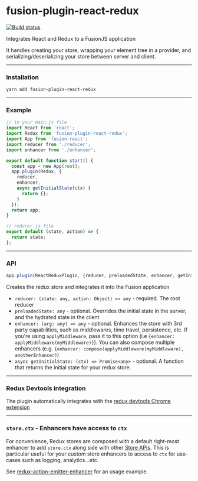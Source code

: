 # fusion-plugin-react-redux

[![Build status](https://badge.buildkite.com/b1165dac1a1aea4fee2d97e52c74f5101efeed82f6907bb16c.svg?branch=master)](https://buildkite.com/uberopensource/fusion-plugin-react-redux?branch=master)

Integrates React and Redux to a FusionJS application

It handles creating your store, wrapping your element tree in a provider, and serializing/deserializing your store between server and client.

---

### Installation

```sh
yarn add fusion-plugin-react-redux
```

---

### Example

```js
// in your main.js file
import React from 'react';
import Redux from 'fusion-plugin-react-redux';
import App from 'fusion-react';
import reducer from './reducer';
import enhancer from './enhancer';

export default function start() {
  const app = new App(root);
  app.plugin(Redux, {
    reducer,
    enhancer,
    async getInitialState(ctx) {
      return {};
    }
  });
  return app;
}

// reducer.js file
export default (state, action) => {
  return state;
};
```

---

### API

```js
app.plugin(ReactReduxPlugin, {reducer, preloadedState, enhancer, getInitialState})
```

Creates the redux store and integrates it into the Fusion application

- `reducer: (state: any, action: Object) => any` - required. The root reducer
- `preloadedState: any` - optional. Overrides the initial state in the server, and the hydrated state in the client
- `enhancer: (arg: any) => any` - optional. Enhances the store with 3rd party capabilities, such as middlewares, time travel, persistence, etc. If you're using `applyMiddleware`, pass it to this option (i.e `{enhancer: applyMiddleware(myMiddleware)}`). You can also compose multiple enhancers (e.g. `{enhancer: compose(applyMiddleware(myMiddleware), anotherEnhancer)`)
- `async getInitialState: (ctx) => Promise<any>` - optional. A function that returns the initial state for your redux store.

---

### Redux Devtools integration

The plugin automatically integrates with the [redux devtools Chrome extension](https://github.com/zalmoxisus/redux-devtools-extension)

---

### `store.ctx` - Enhancers have access to `ctx`

For convenience, Redux stores are composed with a default right-most enhancer to add `store.ctx` along side with other [Store APIs](https://github.com/reactjs/redux/blob/master/docs/api/Store.md).
This is particular useful for your custom store enhancers to access to `ctx` for use-cases such as logging, analytics...etc.

See [redux-action-emitter-enhancer](https://github.com/fusionjs/fusion-redux-action-emitter-enhancer/) for an usage example.
